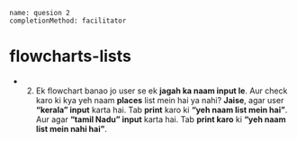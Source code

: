 ```ngMeta
name: quesion 2
completionMethod: facilitator
```
# flowcharts-lists

 
- 2) Ek flowchart banao jo user se ek **jagah ka naam input le**. Aur check karo ki kya yeh naam **places** list mein hai ya nahi?
**Jaise**, agar user **“kerala” input** karta hai. Tab **print** karo ki **“yeh naam list mein hai”**. Aur agar **“tamil Nadu” input** karta hai. Tab **print karo** ki **“yeh naam list mein nahi hai”**.
